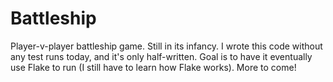 # Battleship

Player-v-player battleship game. Still in its infancy. I wrote this code without any test runs today, and it's only half-written. Goal is to have it eventually use Flake to run (I still have to learn how Flake works). More to come!